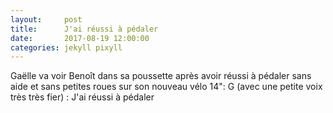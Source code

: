 ```yaml
---
layout:     post
title:      J'ai réussi à pédaler
date:       2017-08-19 12:00:00
categories: jekyll pixyll
---
```

Gaëlle va voir Benoît dans sa poussette après avoir réussi à pédaler sans aide et sans petites roues sur son nouveau vélo 14":
G (avec une petite voix très très fier) : J'ai réussi à pédaler
